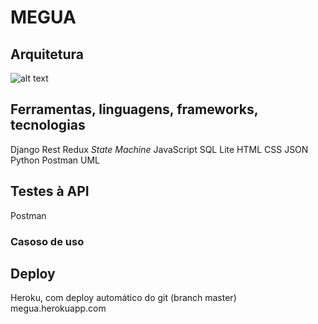 # MEGUA

## Arquitetura

![alt text](https://i.gyazo.com/7d98e9f4e92eaffe584ed901c1c3cc3f.png)

## Ferramentas, linguagens, frameworks, tecnologias
Django
Rest
Redux
*State Machine*
JavaScript
SQL Lite
HTML
CSS
JSON
Python
Postman
UML

## Testes à API
Postman

### Casoso de uso

## Deploy
Heroku, com deploy automático do git (branch master)
megua.herokuapp.com
